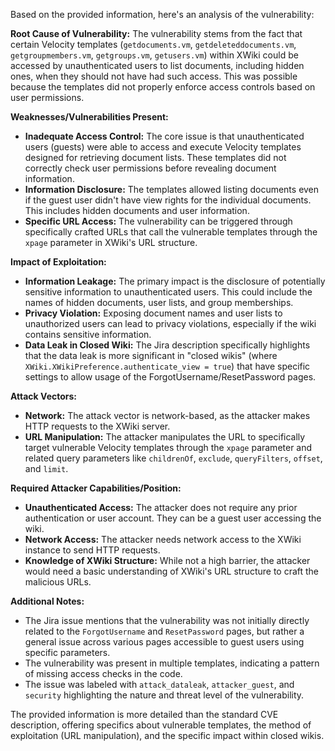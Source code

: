 Based on the provided information, here's an analysis of the vulnerability:

**Root Cause of Vulnerability:**
The vulnerability stems from the fact that certain Velocity templates (`getdocuments.vm`, `getdeleteddocuments.vm`, `getgroupmembers.vm`, `getgroups.vm`, `getusers.vm`) within XWiki could be accessed by unauthenticated users to list documents, including hidden ones, when they should not have had such access. This was possible because the templates did not properly enforce access controls based on user permissions.

**Weaknesses/Vulnerabilities Present:**

*   **Inadequate Access Control:** The core issue is that unauthenticated users (guests) were able to access and execute Velocity templates designed for retrieving document lists. These templates did not correctly check user permissions before revealing document information.
*   **Information Disclosure:** The templates allowed listing documents even if the guest user didn't have view rights for the individual documents. This includes hidden documents and user information.
*   **Specific URL Access:** The vulnerability can be triggered through specifically crafted URLs that call the vulnerable templates through the `xpage` parameter in XWiki's URL structure.

**Impact of Exploitation:**

*   **Information Leakage:** The primary impact is the disclosure of potentially sensitive information to unauthenticated users. This could include the names of hidden documents, user lists, and group memberships.
*   **Privacy Violation:** Exposing document names and user lists to unauthorized users can lead to privacy violations, especially if the wiki contains sensitive information.
*   **Data Leak in Closed Wiki:** The Jira description specifically highlights that the data leak is more significant in "closed wikis" (where `XWiki.XWikiPreference.authenticate_view = true`) that have specific settings to allow usage of the ForgotUsername/ResetPassword pages.

**Attack Vectors:**

*   **Network:** The attack vector is network-based, as the attacker makes HTTP requests to the XWiki server.
*   **URL Manipulation:** The attacker manipulates the URL to specifically target vulnerable Velocity templates through the `xpage` parameter and related query parameters like `childrenOf`, `exclude`, `queryFilters`, `offset`, and `limit`.

**Required Attacker Capabilities/Position:**

*   **Unauthenticated Access:** The attacker does not require any prior authentication or user account. They can be a guest user accessing the wiki.
*   **Network Access:** The attacker needs network access to the XWiki instance to send HTTP requests.
*   **Knowledge of XWiki Structure:** While not a high barrier, the attacker would need a basic understanding of XWiki's URL structure to craft the malicious URLs.

**Additional Notes:**
* The Jira issue mentions that the vulnerability was not initially directly related to the `ForgotUsername` and `ResetPassword` pages, but rather a general issue across various pages accessible to guest users using specific parameters.
* The vulnerability was present in multiple templates, indicating a pattern of missing access checks in the code.
* The issue was labeled with `attack_dataleak`, `attacker_guest`, and `security` highlighting the nature and threat level of the vulnerability.

The provided information is more detailed than the standard CVE description, offering specifics about vulnerable templates, the method of exploitation (URL manipulation), and the specific impact within closed wikis.